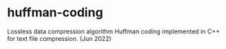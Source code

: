 # huffman-coding
Lossless data compression algorithm Huffman coding implemented in C++ for text file compression. (Jun 2022)

